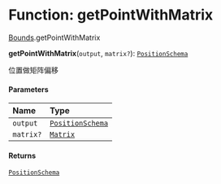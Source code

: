 # Function: getPointWithMatrix

[Bounds](/auto-docs/free-layout-editor/modules/Bounds.md).getPointWithMatrix

**getPointWithMatrix**(`output`, `matrix?`): [`PositionSchema`](/auto-docs/free-layout-editor/interfaces/PositionSchema.md)

位置做矩阵偏移

#### Parameters

| Name | Type |
| :------ | :------ |
| `output` | [`PositionSchema`](/auto-docs/free-layout-editor/interfaces/PositionSchema.md) |
| `matrix?` | [`Matrix`](/auto-docs/free-layout-editor/classes/Matrix.md) |

#### Returns

[`PositionSchema`](/auto-docs/free-layout-editor/interfaces/PositionSchema.md)
